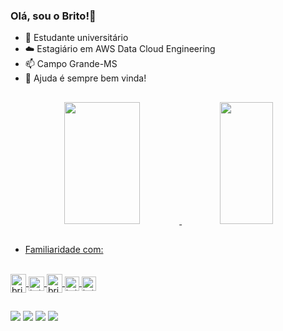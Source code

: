 ### Olá, sou o Brito!👋

- 🔭 Estudante universitário
- ☁️ Estagiário em AWS Data Cloud Engineering
- 📫 Campo Grande-MS
- 🌱 Ajuda é sempre bem vinda!

##
<div align="center">
  <a href="https://github.com/brito219">
  <img width="49%" height="195px" src="https://github-readme-stats-sigma-five.vercel.app/api?username=gersonpn&show_icons=true&count_private=true&theme=dark"/>
  <img width="41%" height="195px" src="https://github-readme-stats.vercel.app/api/top-langs/?username=brito219&layout=compact&langs_count=7&theme=dark"/>
</div>

  
  

##

- Familiaridade com:
<div style="display: inline_block"><br>
  <img align="center" alt="brito-Python" height="30" width="25" src="https://cdn.jsdelivr.net/gh/devicons/devicon/icons/python/python-original.svg" />
  <img align="center" alt="brito-dart" height="23" width="25" src="https://cdn.jsdelivr.net/gh/devicons/devicon/icons/dart/dart-original.svg" />
  <img align="center" alt="brito-css" height="30" width="25" src="https://cdn.jsdelivr.net/gh/devicons/devicon/icons/css3/css3-original.svg" />
  <img align="center" alt="brito-js" height="23" width="23" src="https://cdn.jsdelivr.net/gh/devicons/devicon/icons/javascript/javascript-original.svg" />
  <img align="center" alt="brito-html" height="23" width="23" src="https://cdn.jsdelivr.net/gh/devicons/devicon/icons/html5/html5-original.svg" />
          
          
          
 ##
  
 <div>
  <a href="https://instagram.com/jbritoo_" target="_blank"><img src="https://img.shields.io/badge/-Instagram-%23E4405F?style=for-the-badge&logo=instagram&logoColor=white" target="_blank"></a>
 <a href="https://discord.com/users/348612974056833045" target="_blank"><img src="https://img.shields.io/badge/Discord-7289DA?style=for-the-badge&logo=discord&logoColor=white" target="_blank"></a> 
  <a href = "mailto:jpxzd1@gmail.com"><img src="https://img.shields.io/badge/-Gmail-%23333?style=for-the-badge&logo=gmail&logoColor=white" target="_blank"></a>
  <a href="https://www.linkedin.com/in/brito219" target="_blank"><img src="https://img.shields.io/badge/-LinkedIn-%230077B5?style=for-the-badge&logo=linkedin&logoColor=white" target="_blank"></a> 
   
 </div>
        
